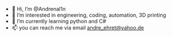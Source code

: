 - 👋 Hi, I’m @Andrenal1n
- 👀 I’m interested in  engineering, coding, automation, 3D printing
- 🌱 I’m currently learning python and C#
- 📫 you can reach me via email andre_ehret@yahoo.de

<!---
AndeleTheGreat/AndeleTheGreat is a ✨ special ✨ repository because its `README.md` (this file) appears on your GitHub profile.
You can click the Preview link to take a look at your changes.
--->
